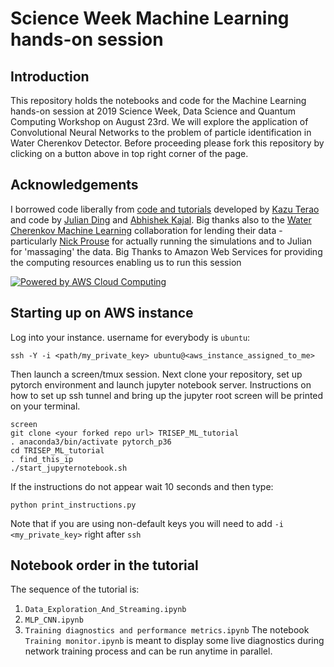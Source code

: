 # Science Week Machine Learning hands-on session

## Introduction
This repository holds the notebooks and code for the Machine Learning hands-on session at 2019 Science Week, Data Science and Quantum Computing Workshop on August 23rd. We will explore the application of Convolutional Neural Networks to the problem of particle identification in Water Cherenkov Detector.
Before proceeding please fork this repository by clicking on a button above in top right corner of the page.

## Acknowledgements
I borrowed code liberally from [code and tutorials](https://github.com/WatChMaL) developed by [Kazu Terao](https://github.com/drinkingkazu) and code by [Julian Ding](https://github.com/search?q=user%3Ajulianzding) and [Abhishek Kajal](https://github.com/search?q=user%3Aabhishekabhishek). Big thanks also to the [Water Cherenkov Machine Learning](https://github.com/WatChMaL) collaboration for lending their data - particularly [Nick Prouse](https://github.com/nickwp) for actually running the simulations and to Julian for 'massaging' the data.
Big Thanks to Amazon Web Services for providing the computing resources enabling us to run this session


<a href="https://aws.amazon.com/what-is-cloud-computing"><img src="https://d0.awsstatic.com/logos/powered-by-aws.png" alt="Powered by AWS Cloud Computing"></a>


## Starting up on AWS instance
Log into your instance. username for everybody is `ubuntu`:
```
ssh -Y -i <path/my_private_key> ubuntu@<aws_instance_assigned_to_me>
```
Then launch a screen/tmux session. Next clone your repository, set up pytorch environment and launch jupyter notebook server. Instructions on how to set up ssh tunnel and bring up the jupyter root screen will be printed on your terminal.
```
screen
git clone <your forked repo url> TRISEP_ML_tutorial
. anaconda3/bin/activate pytorch_p36
cd TRISEP_ML_tutorial
. find_this_ip
./start_jupyternotebook.sh
```
If the instructions do not appear wait 10 seconds and then type:
```
python print_instructions.py
```
Note that if you are using non-default keys you will need to add ` -i <my_private_key> ` right after `ssh`

## Notebook order in the tutorial
The sequence of the tutorial is:
  1. `Data_Exploration_And_Streaming.ipynb`
  1. `MLP_CNN.ipynb`
  1. `Training diagnostics and performance metrics.ipynb`
The notebook `Training monitor.ipynb` is meant to display some live diagnostics during network training process and can be run anytime in parallel.

